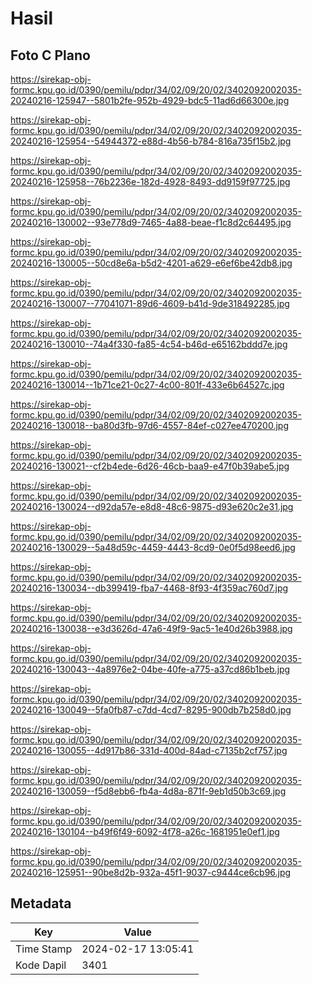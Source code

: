 # Hasil

## Foto C Plano

https://sirekap-obj-formc.kpu.go.id/0390/pemilu/pdpr/34/02/09/20/02/3402092002035-20240216-125947--5801b2fe-952b-4929-bdc5-11ad6d66300e.jpg

https://sirekap-obj-formc.kpu.go.id/0390/pemilu/pdpr/34/02/09/20/02/3402092002035-20240216-125954--54944372-e88d-4b56-b784-816a735f15b2.jpg

https://sirekap-obj-formc.kpu.go.id/0390/pemilu/pdpr/34/02/09/20/02/3402092002035-20240216-125958--76b2236e-182d-4928-8493-dd9159f97725.jpg

https://sirekap-obj-formc.kpu.go.id/0390/pemilu/pdpr/34/02/09/20/02/3402092002035-20240216-130002--93e778d9-7465-4a88-beae-f1c8d2c64495.jpg

https://sirekap-obj-formc.kpu.go.id/0390/pemilu/pdpr/34/02/09/20/02/3402092002035-20240216-130005--50cd8e6a-b5d2-4201-a629-e6ef6be42db8.jpg

https://sirekap-obj-formc.kpu.go.id/0390/pemilu/pdpr/34/02/09/20/02/3402092002035-20240216-130007--77041071-89d6-4609-b41d-9de318492285.jpg

https://sirekap-obj-formc.kpu.go.id/0390/pemilu/pdpr/34/02/09/20/02/3402092002035-20240216-130010--74a4f330-fa85-4c54-b46d-e65162bddd7e.jpg

https://sirekap-obj-formc.kpu.go.id/0390/pemilu/pdpr/34/02/09/20/02/3402092002035-20240216-130014--1b71ce21-0c27-4c00-801f-433e6b64527c.jpg

https://sirekap-obj-formc.kpu.go.id/0390/pemilu/pdpr/34/02/09/20/02/3402092002035-20240216-130018--ba80d3fb-97d6-4557-84ef-c027ee470200.jpg

https://sirekap-obj-formc.kpu.go.id/0390/pemilu/pdpr/34/02/09/20/02/3402092002035-20240216-130021--cf2b4ede-6d26-46cb-baa9-e47f0b39abe5.jpg

https://sirekap-obj-formc.kpu.go.id/0390/pemilu/pdpr/34/02/09/20/02/3402092002035-20240216-130024--d92da57e-e8d8-48c6-9875-d93e620c2e31.jpg

https://sirekap-obj-formc.kpu.go.id/0390/pemilu/pdpr/34/02/09/20/02/3402092002035-20240216-130029--5a48d59c-4459-4443-8cd9-0e0f5d98eed6.jpg

https://sirekap-obj-formc.kpu.go.id/0390/pemilu/pdpr/34/02/09/20/02/3402092002035-20240216-130034--db399419-fba7-4468-8f93-4f359ac760d7.jpg

https://sirekap-obj-formc.kpu.go.id/0390/pemilu/pdpr/34/02/09/20/02/3402092002035-20240216-130038--e3d3626d-47a6-49f9-9ac5-1e40d26b3988.jpg

https://sirekap-obj-formc.kpu.go.id/0390/pemilu/pdpr/34/02/09/20/02/3402092002035-20240216-130043--4a8976e2-04be-40fe-a775-a37cd86b1beb.jpg

https://sirekap-obj-formc.kpu.go.id/0390/pemilu/pdpr/34/02/09/20/02/3402092002035-20240216-130049--5fa0fb87-c7dd-4cd7-8295-900db7b258d0.jpg

https://sirekap-obj-formc.kpu.go.id/0390/pemilu/pdpr/34/02/09/20/02/3402092002035-20240216-130055--4d917b86-331d-400d-84ad-c7135b2cf757.jpg

https://sirekap-obj-formc.kpu.go.id/0390/pemilu/pdpr/34/02/09/20/02/3402092002035-20240216-130059--f5d8ebb6-fb4a-4d8a-871f-9eb1d50b3c69.jpg

https://sirekap-obj-formc.kpu.go.id/0390/pemilu/pdpr/34/02/09/20/02/3402092002035-20240216-130104--b49f6f49-6092-4f78-a26c-1681951e0ef1.jpg

https://sirekap-obj-formc.kpu.go.id/0390/pemilu/pdpr/34/02/09/20/02/3402092002035-20240216-125951--90be8d2b-932a-45f1-9037-c9444ce6cb96.jpg


## Metadata

| Key        | Value               |
| ---------- | ------------------- |
| Time Stamp | 2024-02-17 13:05:41 |
| Kode Dapil | 3401                |



